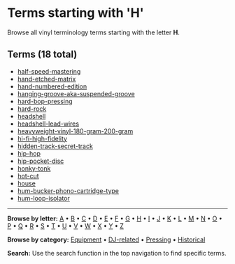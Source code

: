 # Terms starting with 'H'

Browse all vinyl terminology terms starting with the letter **H**.

## Terms (18 total)

- [half-speed-mastering](../terms/h/half-speed-mastering.md)
- [hand-etched-matrix](../terms/h/hand-etched-matrix.md)
- [hand-numbered-edition](../terms/h/hand-numbered-edition.md)
- [hanging-groove-aka-suspended-groove](../terms/h/hanging-groove-aka-suspended-groove.md)
- [hard-bop-pressing](../terms/h/hard-bop-pressing.md)
- [hard-rock](../terms/h/hard-rock.md)
- [headshell](../terms/h/headshell.md)
- [headshell-lead-wires](../terms/h/headshell-lead-wires.md)
- [heavyweight-vinyl-180-gram-200-gram](../terms/h/heavyweight-vinyl-180-gram-200-gram.md)
- [hi-fi-high-fidelity](../terms/h/hi-fi-high-fidelity.md)
- [hidden-track-secret-track](../terms/h/hidden-track-secret-track.md)
- [hip-hop](../terms/h/hip-hop.md)
- [hip-pocket-disc](../terms/h/hip-pocket-disc.md)
- [honky-tonk](../terms/h/honky-tonk.md)
- [hot-cut](../terms/h/hot-cut.md)
- [house](../terms/h/house.md)
- [hum-bucker-phono-cartridge-type](../terms/h/hum-bucker-phono-cartridge-type.md)
- [hum-loop-isolator](../terms/h/hum-loop-isolator.md)


---

**Browse by letter:** [A](a.md) • [B](b.md) • [C](c.md) • [D](d.md) • [E](e.md) • [F](f.md) • [G](g.md) • [H](h.md) • [I](i.md) • [J](j.md) • [K](k.md) • [L](l.md) • [M](m.md) • [N](n.md) • [O](o.md) • [P](p.md) • [Q](q.md) • [R](r.md) • [S](s.md) • [T](t.md) • [U](u.md) • [V](v.md) • [W](w.md) • [X](x.md) • [Y](y.md) • [Z](z.md)

**Browse by category:** [Equipment](../tags/equipment.md) • [DJ-related](../tags/dj-related.md) • [Pressing](../tags/pressing.md) • [Historical](../tags/historical.md)

**Search:** Use the search function in the top navigation to find specific terms.
